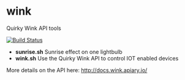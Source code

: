 wink
=======

Quirky Wink API tools

[![Build Status](https://travis-ci.org/swoodford/wink.svg?branch=master)](https://travis-ci.org/swoodford/wink)

- **sunrise.sh** Sunrise effect on one lightbulb
- **wink.sh** Use the Quirky Wink API to control IOT enabled devices

More details on the API here:
http://docs.wink.apiary.io/
